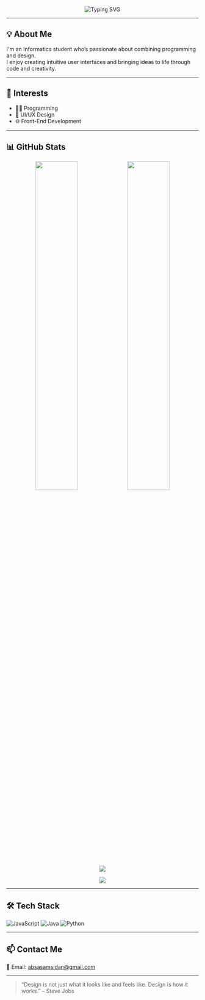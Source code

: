 <p align="center">
  <img src="https://readme-typing-svg.demolab.com?font=Fira+Code&size=30&duration=4000&pause=1000&center=true&width=500&lines=Hi+there!+I'm+Enzokulin;Informatics+Student;UI%2FUX+and+Web+Dev+Enthusiast" alt="Typing SVG" />
</p>

---

## 💡 About Me

I'm an Informatics student who’s passionate about combining programming and design.  
I enjoy creating intuitive user interfaces and bringing ideas to life through code and creativity.

---

## 🎯 Interests

- 👨‍💻 Programming  
- 🎨 UI/UX Design  
- 🌐 Front-End Development  

---

## 📊 GitHub Stats

<p align="center">
  <img src="https://github-readme-stats.vercel.app/api?username=enzw&show_icons=true&theme=gruvbox" width="47%" />
  <img src="https://github-readme-stats.vercel.app/api/top-langs/?username=enzw&layout=compact&theme=radical" width="47%" />
</p>

<p align="center">
  <img src="https://github-profile-trophy.vercel.app/?username=enzw&theme=gruvbox&margin-w=10&no-bg=true&no-frame=true" />
</p>

<p align="center">
  <img src="https://streak-stats.demolab.com?user=enzw&theme=tokyonight&hide_border=true" />
</p>

---

## 🛠 Tech Stack

![JavaScript](https://img.shields.io/badge/-JavaScript-F7DF1E?style=flat&logo=javascript&logoColor=black)
![Java](https://img.shields.io/badge/-Java-007396?style=flat&logo=java&logoColor=white)
![Python](https://img.shields.io/badge/-Python-3776AB?style=flat&logo=python&logoColor=white)

---

## 📫 Contact Me

📧 Email: [absasamsidan@gmail.com](mailto:absasamsidan@gmail.com)

---

> “Design is not just what it looks like and feels like. Design is how it works.” – Steve Jobs
